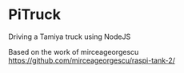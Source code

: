 # PiTruck
Driving a Tamiya truck using NodeJS


Based on the work of mirceageorgescu 
https://github.com/mirceageorgescu/raspi-tank-2/
